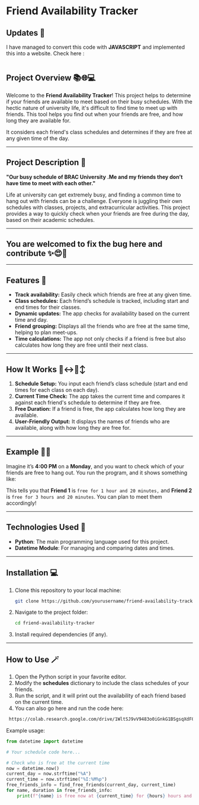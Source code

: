 # Friend Availability Tracker

## Updates 🚀
I have managed to convert this code with **JAVASCRIPT** and implemented this into a website. Check here :
```bash

```

## Project Overview 📚🌐💻

Welcome to the **Friend Availability Tracker**! This project helps to determine if your friends are available to meet based on their busy schedules. With the hectic nature of university life, it's difficult to find time to meet up with friends. This tool helps you find out when your friends are free, and how long they are available for. 

It considers each friend's class schedules and determines if they are free at any given time of the day.

---

## Project Description 🍔

**"Our busy schedule of BRAC University .Me and my friends they don’t have time to meet with each other."**

Life at university can get extremely busy, and finding a common time to hang out with friends can be a challenge. Everyone is juggling their own schedules with classes, projects, and extracurricular activities. This project provides a way to quickly check when your friends are free during the day, based on their academic schedules.

---
## You are welcomed to fix the bug here and contribute ✨😍👾
---

## Features 📜

- **Track availability:** Easily check which friends are free at any given time.
- **Class schedules:** Each friend’s schedule is tracked, including start and end times for their classes.
- **Dynamic updates:** The app checks for availability based on the current time and day.
- **Friend grouping:** Displays all the friends who are free at the same time, helping to plan meet-ups.
- **Time calculations:** The app not only checks if a friend is free but also calculates how long they are free until their next class.

---

## How It Works 🙂‍↔️🙂‍↕️

1. **Schedule Setup:** You input each friend’s class schedule (start and end times for each class on each day).
2. **Current Time Check:** The app takes the current time and compares it against each friend's schedule to determine if they are free.
3. **Free Duration:** If a friend is free, the app calculates how long they are available.
4. **User-Friendly Output:** It displays the names of friends who are available, along with how long they are free for.

---

## Example 👯‍♂️

Imagine it’s **4:00 PM** on a **Monday**, and you want to check which of your friends are free to hang out. You run the program, and it shows something like:


This tells you that **Friend 1** is ```free for 1 hour and 20 minutes,``` and **Friend 2** is ```free for 3 hours and 20 minutes```. You can plan to meet them accordingly!

---

## Technologies Used 🤖

- **Python**: The main programming language used for this project.
- **Datetime Module**: For managing and comparing dates and times.

---

## Installation 💻

1. Clone this repository to your local machine:
    ```bash
    git clone https://github.com/yourusername/friend-availability-tracker.git
    ```
2. Navigate to the project folder:
    ```bash
    cd friend-availability-tracker
    ```
3. Install required dependencies (if any).

---

## How to Use 🪄

1. Open the Python script in your favorite editor.
2. Modify the **schedules** dictionary to include the class schedules of your friends.
3. Run the script, and it will print out the availability of each friend based on the current time.
4. You can also go here and run the code here:
```bash
 https://colab.research.google.com/drive/1WltSJ9vV9483o0iGnkG1BSgsqXdFQwLV?usp=sharing 
 ```

Example usage:

```python
from datetime import datetime

# Your schedule code here...

# Check who is free at the current time
now = datetime.now()
current_day = now.strftime("%A")
current_time = now.strftime("%I:%M%p")
free_friends_info = find_free_friends(current_day, current_time)
for name, duration in free_friends_info:
    print(f"{name} is free now at {current_time} for {hours} hours and {minutes} minutes.")
